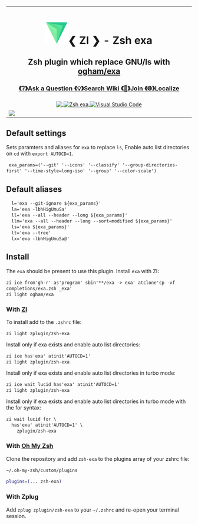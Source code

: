 <!-- markdownlint-disable MD041 -->
<div align="center">
  <table style="width:100%;height:auto">
    <tr><td align="center">
  <h1>
   <a title="❮ Zsh exa ❯" target="_self" href="https://github.com/z-shell/zsh-exa">
  <img style="width:60;height:60px"
    src="https://raw.githubusercontent.com/z-shell/zi/main/docs/images/favicon.svg"
    alt="Logo" /></a>❮ ZI ❯ - Zsh exa
  </h1>
  <h2>
  Zsh plugin which replace GNU/ls with <a target="_self" href="https://github.com/ogham/exa">ogham/exa</a>
  </h2>
<h3>
  <a href="https://github.com/orgs/z-shell/discussions/">《❔》Ask a Question </a>
  <a href="https://z.digitalclouds.dev/search/">《💡》Search Wiki </a>
  <a href="https://github.com/z-shell/community/issues/new?assignees=&labels=%F0%9F%91%A5+member&template=membership.yml&title=team%3A+">《💜》Join </a>
  <a href="https://digitalclouds.crowdin.com/z-shell/">《🌐》Localize </a>
</h3></td></tr>
<tr>
<td align="center">
  <a title="Crowdin" target="_self" href="https://crowdin.digitalclouds.dev/z-shell">
    <img align="center" src="https://badges.crowdin.net/e/f108c12713ee8526ac878d5671ad6e29/localized.svg" />
  </a>
  <a title="zsh-exa" target="_self" href="https://github.com/z-shell/zsh-exa/">
    <img align="center" src="https://img.shields.io/badge/--019733?logo=vim" alt="Zsh exa" />
  </a>
  <a title="zsh-exa" target="_self" href="https://open.vscode.dev/z-shell/zsh-exa/">
    <img
      align="center"
      src="https://img.shields.io/badge/--007ACC?logo=visual%20studio%20code&logoColor=ffffff"
      alt="Visual Studio Code"
    />
  </a>
</td>
</tr>
<tr><td><img align="center" style="width:100%;height:auto" src="https://user-images.githubusercontent.com/59910950/165784269-3a8a8bfe-f291-4a33-aac9-1afa2b7b767f.png" />
</td></tr></table></div>

## Default settings

Sets paramters and aliases for `exa` to replace `ls`,
Enable auto list directories on `cd` with `export AUTOCD=1`.

```shell
 exa_params=('--git' '--icons' '--classify' '--group-directories-first' '--time-style=long-iso' '--group' '--color-scale')
```

## Default aliases

```shell
  l='exa --git-ignore ${exa_params}'
  la='exa -lbhHigUmuSa'
  ll='exa --all --header --long ${exa_params}'
  llm='exa --all --header --long --sort=modified ${exa_params}'
  ls='exa ${exa_params}'
  lt='exa --tree'
  lx='exa -lbhHigUmuSa@'
```

## Install

The `exa` should be present to use this plugin. Install `exa` with ZI:

```shell
zi ice from'gh-r' as'program' sbin'**/exa -> exa' atclone'cp -vf completions/exa.zsh _exa'
zi light ogham/exa
```

### With [ZI](https://github.com/z-shell/zi)

To install add to the `.zshrc` file:

```shell
zi light zplugin/zsh-exa
```

Install only if exa exists and enable auto list directories:

```shell
zi ice has'exa' atinit'AUTOCD=1'
zi light zplugin/zsh-exa
```

Install only if exa exists and enable auto list directories in turbo mode:

```shell
zi ice wait lucid has'exa' atinit'AUTOCD=1'
zi light zplugin/zsh-exa
```

Install only if exa exists and enable auto list directories in turbo mode with the for syntax:

```shell
zi wait lucid for \
  has'exa' atinit'AUTOCD=1' \
    zplugin/zsh-exa
```

### With [Oh My Zsh](https://ohmyz.sh/)

Clone the repository and add `zsh-exa` to the plugins array of your zshrc file:

```sh
~/.oh-my-zsh/custom/plugins
```

```sh
plugins=(... zsh-exa)
```

### With Zplug

Add `zplug zplugin/zsh-exa` to your `~/.zshrc` and re-open your terminal session.
